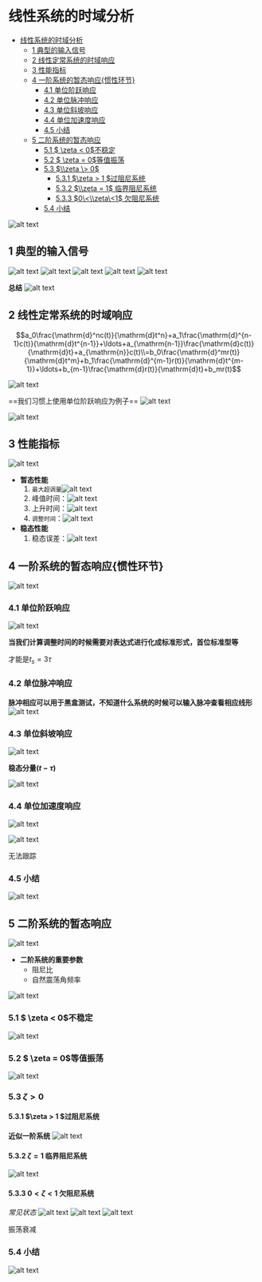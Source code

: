 # 线性系统的时域分析

- [线性系统的时域分析](#线性系统的时域分析)
  - [1 典型的输入信号](#1-典型的输入信号)
  - [2 线性定常系统的时域响应](#2-线性定常系统的时域响应)
  - [3 性能指标](#3-性能指标)
  - [4 一阶系统的暂态响应{惯性环节}](#4-一阶系统的暂态响应惯性环节)
    - [4.1 单位阶跃响应](#41-单位阶跃响应)
    - [4.2 单位脉冲响应](#42-单位脉冲响应)
    - [4.3 单位斜坡响应](#43-单位斜坡响应)
    - [4.4 单位加速度响应](#44-单位加速度响应)
    - [4.5 小结](#45-小结)
  - [5 二阶系统的暂态响应](#5-二阶系统的暂态响应)
    - [5.1 $ \\zeta \< 0$不稳定](#51--zeta--0不稳定)
    - [5.2 $ \\zeta = 0$等值振荡](#52--zeta--0等值振荡)
    - [5.3 $\\zeta \> 0$](#53-zeta--0)
      - [5.3.1 $\\zeta \> 1 $过阻尼系统](#531-zeta--1-过阻尼系统)
      - [5.3.2 $\\zeta = 1$ 临界阻尼系统](#532-zeta--1-临界阻尼系统)
      - [5.3.3 $0\<\\zeta\<1$ 欠阻尼系统](#533-0zeta1-欠阻尼系统)
    - [5.4 小结](#54-小结)

![alt text](image.png)

## 1 典型的输入信号

![alt text](image-1.png)
![alt text](image-2.png)
![alt text](image-3.png)
![alt text](image-4.png)
![alt text](image-5.png)

**总结**
![alt text](image-6.png)

## 2 线性定常系统的时域响应

$$a_0\frac{\mathrm{d}^nc(t)}{\mathrm{d}t^n}+a_1\frac{\mathrm{d}^{n-1}c(t)}{\mathrm{d}t^{n-1}}+\ldots+a_{\mathrm{n-1}}\frac{\mathrm{d}c(t)}{\mathrm{d}t}+a_{\mathrm{n}}c(t)\\=b_0\frac{\mathrm{d}^mr(t)}{\mathrm{d}t^m}+b_1\frac{\mathrm{d}^{m-1}r(t)}{\mathrm{d}t^{m-1}}+\ldots+b_{m-1}\frac{\mathrm{d}r(t)}{\mathrm{d}t}+b_mr(t)$$

![alt text](image-7.png)

==我们习惯上使用单位阶跃响应为例子==
![alt text](image-8.png)

![alt text](image-9.png)

## 3 性能指标

![alt text](image-10.png)

- **暂态性能**
  1. `最大超调量`![alt text](image-11.png)
  2. 峰值时间：![alt text](image-12.png)
  3. 上升时间：![alt text](image-14.png)
  4. `调整时间`：![alt text](image-13.png)
- **稳态性能**
  1. 稳态误差：![alt text](image-15.png)

## 4 一阶系统的暂态响应{惯性环节}

![alt text](image-16.png)

### 4.1 单位阶跃响应

![alt text](image-17.png)

**当我们计算调整时间的时候需要对表达式进行化成标准形式，首位标准型等**

才能是$t_s = 3\tau$

### 4.2 单位脉冲响应

**脉冲相应可以用于黑盒测试，不知道什么系统的时候可以输入脉冲查看相应线形**
![alt text](image-18.png)

### 4.3 单位斜坡响应

![alt text](image-19.png)

**稳态分量$(t-\tau)$**

![alt text](image-20.png)

### 4.4 单位加速度响应

![alt text](image-21.png)

![alt text](image-22.png)

无法跟踪

### 4.5 小结

![alt text](image-23.png)

## 5 二阶系统的暂态响应

![alt text](image-24.png)

- **二阶系统的重要参数**
  - 阻尼比
  - 自然震荡角频率

![alt text](image-25.png)

### 5.1 $ \zeta < 0$不稳定

![alt text](image-26.png)

### 5.2 $ \zeta = 0$等值振荡

![alt text](image-27.png)

### 5.3 $\zeta > 0$

#### 5.3.1 $\zeta > 1 $过阻尼系统

**近似一阶系统**
![alt text](image-28.png)

#### 5.3.2 $\zeta = 1$ 临界阻尼系统


![alt text](image-29.png)

#### 5.3.3 $0<\zeta<1$ 欠阻尼系统

*常见状态*
![alt text](image-30.png)
![alt text](image-31.png)
![alt text](image-32.png)

振荡衰减

### 5.4 小结

![alt text](image-33.png)